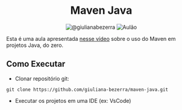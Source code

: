 <h1 align="center">
  Maven Java
</h1>

<p align="center">
 <img src="https://img.shields.io/static/v1?label=Youtube&message=@giulianabezerra&color=8257E5&labelColor=000000" alt="@giulianabezerra" />
 <img src="https://img.shields.io/static/v1?label=Tipo&message=Aulão&color=8257E5&labelColor=000000" alt="Aulão" />
</p>

Esta é uma aula apresentada [nesse vídeo](https://youtu.be/N7AyIfUQxGc) sobre o uso do Maven em projetos Java, do zero. 


## Como Executar

- Clonar repositório git:
```
git clone https://github.com/giuliana-bezerra/maven-java.git
```
- Executar os projetos em uma IDE (ex: VsCode)
